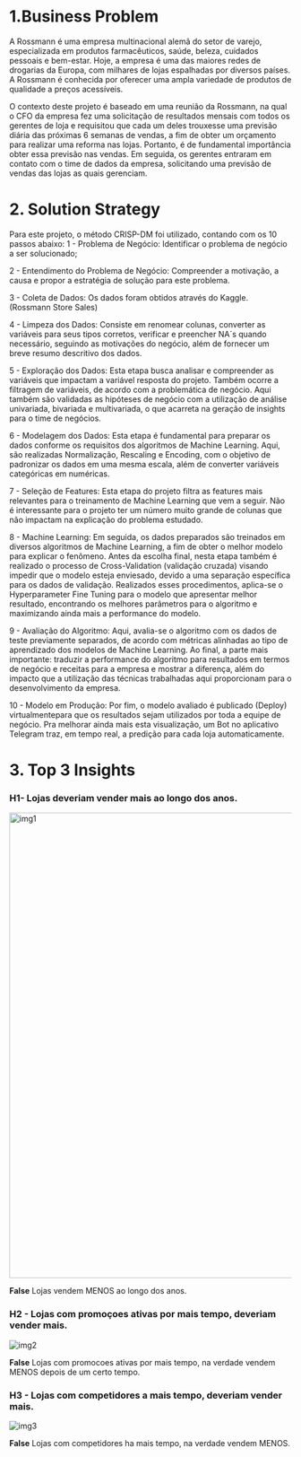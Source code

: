 # 1.Business Problem

A Rossmann é uma empresa multinacional alemã do setor de varejo, especializada em produtos farmacêuticos, saúde, beleza, cuidados pessoais e bem-estar. Hoje, a empresa é uma das maiores redes de drogarias da Europa, com milhares de lojas espalhadas por diversos países. A Rossmann é conhecida por oferecer uma ampla variedade de produtos de qualidade a preços acessíveis.

O contexto deste projeto é baseado em uma reunião da Rossmann, na qual o CFO da empresa fez uma solicitação de resultados mensais com todos os gerentes de loja e requisitou que cada um deles trouxesse uma previsão diária das próximas 6 semanas de vendas, a fim de obter um orçamento para realizar uma reforma nas lojas. Portanto, é de fundamental importância obter essa previsão nas vendas. Em seguida, os gerentes entraram em contato com o time de dados da empresa, solicitando uma previsão de vendas das lojas as quais gerenciam.

# 2. Solution Strategy
Para este projeto, o método CRISP-DM foi utilizado, contando com os 10 passos abaixo:
1 - Problema de Negócio: Identificar o problema de negócio a ser solucionado;

2 - Entendimento do Problema de Negócio: Compreender a motivação, a causa e propor a estratégia de solução para este problema.

3 - Coleta de Dados: Os dados foram obtidos através do Kaggle. (Rossmann Store Sales)

4 - Limpeza dos Dados: Consiste em renomear colunas, converter as variáveis para seus tipos corretos, verificar e preencher NA´s quando necessário, seguindo as motivações do negócio, além de fornecer um breve resumo descritivo dos dados.

5 - Exploração dos Dados: Esta etapa busca analisar e compreender as variáveis que impactam a variável resposta do projeto. Também ocorre a filtragem de variáveis, de acordo com a problemática de negócio. Aqui também são validadas as hipóteses de negócio com a utilização de análise univariada, bivariada e multivariada, o que acarreta na geração de insights para o time de negócios.

6 - Modelagem dos Dados: Esta etapa é fundamental para preparar os dados conforme os requisitos dos algoritmos de Machine Learning. Aqui, são realizadas Normalização, Rescaling e Encoding, com o objetivo de padronizar os dados em uma mesma escala, além de converter variáveis categóricas em numéricas.

7 - Seleção de Features: Esta etapa do projeto filtra as features mais relevantes para o treinamento de Machine Learning que vem a seguir. Não é interessante para o projeto ter um número muito grande de colunas que não impactam na explicação do problema estudado.

8 - Machine Learning: Em seguida, os dados preparados são treinados em diversos algoritmos de Machine Learning, a fim de obter o melhor modelo para explicar o fenômeno. Antes da escolha final, nesta etapa também é realizado o processo de Cross-Validation (validação cruzada) visando impedir que o modelo esteja enviesado, devido a uma separação específica para os dados de validação. Realizados esses procedimentos, aplica-se o Hyperparameter Fine Tuning para o modelo que apresentar melhor resultado, encontrando os melhores parâmetros para o algoritmo e maximizando ainda mais a performance do modelo.

9 - Avaliação do Algoritmo: Aqui, avalia-se o algoritmo com os dados de teste previamente separados, de acordo com métricas alinhadas ao tipo de aprendizado dos modelos de Machine Learning. Ao final, a parte mais importante: traduzir a performance do algoritmo para resultados em termos de negócio e receitas para a empresa e mostrar a diferença, além do impacto que a utilização das técnicas trabalhadas aqui proporcionam para o desenvolvimento da empresa.

10 - Modelo em Produção: Por fim, o modelo avaliado é publicado (Deploy) virtualmentepara que os resultados sejam utilizados por toda a equipe de negócio. Pra melhorar ainda mais esta visualização, um Bot no aplicativo Telegram traz, em tempo real, a predição para cada loja automaticamente.

# 3. Top 3 Insights
### H1- Lojas deveriam vender mais ao longo dos anos.
<img width="830" alt="img1" src="https://github.com/pammagalhaes/Previsao_vendas_Rossmann/assets/113152370/91495ef5-3489-4bb1-ae7d-c1a6180ae0a7">

**False** Lojas vendem MENOS ao longo dos anos.

### H2 - Lojas com promoçoes ativas por mais tempo, deveriam vender mais.
![img2](https://github.com/pammagalhaes/Previsao_vendas_Rossmann/assets/113152370/ffe6017a-a269-489c-b051-dee0def480e6)

**False** Lojas com promocoes ativas por mais tempo, na verdade vendem MENOS depois de um certo tempo.

### H3 - Lojas com competidores a mais tempo, deveriam vender mais.
![img3](https://github.com/pammagalhaes/Previsao_vendas_Rossmann/assets/113152370/d1dde453-9bb8-4b08-b195-adfc4dc40b3c)

**False** Lojas com competidores ha mais tempo, na verdade vendem MENOS.

